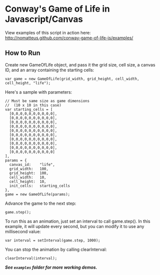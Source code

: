 Conway's Game of Life in Javascript/Canvas
==========================================

View examples of this script in action here:  
<http://nomatteus.github.com/conway-game-of-life-js/examples/>

How to Run
----------

Create new GameOfLife object, and pass it the grid size, cell size, 
a canvas ID, and an array containing the starting cells:

    var game = new GameOfLife(grid_width, grid_height, cell_width, cell_height, "life");

Here's a sample with parameters:

    // Must be same size as game dimensions 
    //  (10 x 10 in this case)
    var starting_cells = [
      [0,0,0,0,0,0,0,0,0,0],
      [0,0,0,0,0,0,0,0,0,0],
      [0,0,0,0,0,0,0,0,0,0],
      [0,0,0,0,0,0,0,0,0,0],
      [0,0,0,0,0,0,0,0,0,0],
      [0,0,0,0,0,0,0,0,0,0],
      [0,0,0,0,0,0,0,0,0,0],
      [0,0,0,0,0,0,0,0,0,0],
      [0,0,0,0,0,0,0,0,0,0],
      [0,0,0,0,0,0,0,0,0,0]
    ],
    params = {
      canvas_id:    "life",
      grid_width:   100,
      grid_height:  100,
      cell_width:   10,
      cell_height:  10,
      init_cells:   starting_cells
    },
    game = new GameOfLife(params);


Advance the game to the next step:

    game.step();


To run this as an animation, just set an interval to call game.step(). In this
example, it will update every second, but you can modify it to use any millisecond value:

    var interval = setInterval(game.step, 1000);

You can stop the animation by calling clearInterval:

    clearInterval(interval);

***See `examples` folder for more working demos.***

